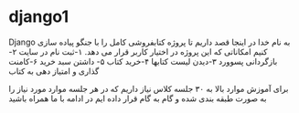 # django1
Django
به نام خدا
در اینجا قصد داریم تا پروژه کتابفروشی کامل را با جنگو پیاده سازی کنیم
امکاناتی که این پروژه در اختیار کاربر قرار می دهد.
۱-ثبت نام در سایت
۲-بازگردانی پسوورد
۳-دیدن لیست کتابها
۴-خرید کتاب
۵- داشتن سبد خرید
۶-کامنت گذاری و امتیاز دهی به کتاب

برای آموزش موارد بالا به ۳۰ جلسه کلاس نیاز داریم که در هر جلسه موارد مورد نیاز را به صورت طبقه بندی شده و گام به گام قرار داده ایم
در ادامه با ما همراه باشید
